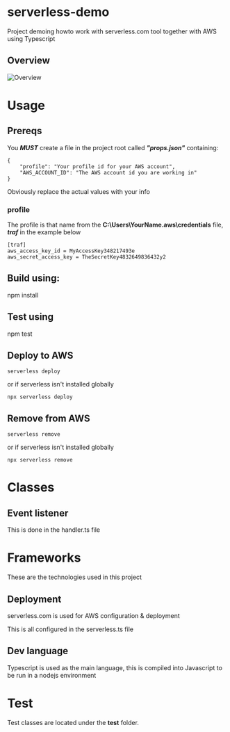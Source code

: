 # serverless-demo
Project demoing howto work with serverless.com tool together with AWS using Typescript

## Overview
![Overview](http://www.plantuml.com/plantuml/png/bLHDRzim3BtdLt0vR1dGmeVUYg5ecWnTWBLRuHGxApRZ2BMbLAGJ5CF--oH6JXtNNh4SOfDyZn_Yaw-9bUEwAaVWVn-qoSewH_YYzbJgLJBzbSviLLbpDHB09tWqcNUWOU0DmjgMfTrhKq2f3G9Ro1mgHY1TRKkzrfZ3JkD-C7jwn4c57j0j6dIgJ1u97LtrO-xiIfUOJ7ykRXNZNhqCu5BCQgVvPP6ZOV-ScdncGmFAP9ZCR64qsm5k0DQCoNTLhN8r09ehLYj5cCnVZAhi_6O0jp2CpY3_M2ytsXIKBEnoPXqEmATRtsEcM5iJc8MJroHzIF-JS3z4IDawLM0Y-y1efUXsEiFq8kwcn3M77JjTR1XoxJ0BQG_1hSgUF0V6IqLF4AbZ-2t1y7lTpkGWaW2SRlKPZ6TYWp0zR7nq4IXWxnr_FgOvd7yhnJTbyXBTaIC4s1oy8HNvQP14hnBw28Gc9z0oJ73xGL3lq0MGNqUhMhF7IM3ELsTnl6RFu-WWK4IwC9Y7b3MXypdw9Y-G1N-O-nOPn6ocVZjdGuXJHX8BASuOYLrcmAIikAQlEpGS4pGJa4G0GwYJgCaJDJdHbiFJ1-yUbiiMw4zdy_UMzJhAhay1iJ7JWgLeSdIllGKRsdc6XlJQdz0pFTHOurcdT5KuU0w1pa3flUSOMjgjpffQwLqAukWMwBy94xgugRCdP8-MOuM3-VPKv7irgSD_WwM0gdHPQci8x1easXGL0yxFh-3aUaZin1Cn7Vr7NCShs8Ds_m686xw4S2G23pAMJrEtjvQ09TAoJ-8n_GccfoU9n_BYxrVj9RH5MszpnHYe0_1MXKju5BIOxr4QGSM3Q0jLEZq213seOu4EHeNRo31MKXI4-1uljtiJk562dilMORp3A_JR0lAlez6rvzLL-HS0)

# Usage

## Prereqs
You ***MUST*** create a file in the project root called ***"props.json"*** containing:

```
{
    "profile": "Your profile id for your AWS account",
    "AWS_ACCOUNT_ID": "The AWS account id you are working in"
}
```
Obviously replace the actual values with your info

### profile
The profile is that name from the **C:\Users\YourName\.aws\credentials** file, ***traf*** in the example below
```
[traf]
aws_access_key_id = MyAccessKey348217493e
aws_secret_access_key = TheSecretKey4832649836432y2
```

## Build using:
npm install

## Test using
npm test

## Deploy to AWS
```
serverless deploy
```

or if serverless isn't installed globally
```
npx serverless deploy
```


## Remove from AWS
```
serverless remove
```
or if serverless isn't installed globally
```
npx serverless remove
```

# Classes

## Event listener
This is done in the handler.ts file

# Frameworks
These are the technologies used in this project

## Deployment
serverless.com is used for AWS configuration & deployment

This is all configured in the serverless.ts file

## Dev language
Typescript is used as the main language, this is compiled into Javascript to be run in a nodejs environment

# Test
Test classes are located under the **test** folder.
